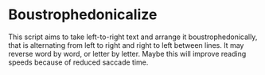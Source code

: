 Boustrophedonicalize
====================

This script aims to take left-to-right text and arrange it boustrophedonically, that is alternating from left to right and right to left between lines. It may reverse word by word, or letter by letter. Maybe this will improve reading speeds because of reduced saccade time.
